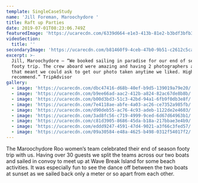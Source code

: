 ```yaml
---
template: SingleCaseStudy
name: 'Jill Foreman, Maroochydore '
title: Raft up Parties
date: 2019-07-01T08:23:06.749Z
featuredImage: 'https://ucarecdn.com/6339d664-e1e3-413b-81e2-b3bdf3bfb3a5/'
videoSection:
  title: ''
secondaryImage: 'https://ucarecdn.com/b81460f9-4ceb-47b0-9b51-c2612c5ca600/'
excerpt: >-
  Jill, Maroochydore – “We booked sailing in paradise for our end of season
  footy trip. The crew aboard were amazing and having 2 photographers aboard,
  that meant we could ask to get our photo taken anytime we liked. Highly
  recommend.” TripAdvisor 
gallery:
  - image: 'https://ucarecdn.com/dbc47416-d68b-40ef-b9d5-139019a79e20/'
  - image: 'https://ucarecdn.com/b9ee66ad-aac2-412b-a824-82ac67de8b8b/'
  - image: 'https://ucarecdn.com/b00d3bd3-51c3-42bd-94a1-6fb9f0db3e8f/'
  - image: 'https://ucarecdn.com/7e4118ae-abfe-4a03-ac26-ce7352a985fb/'
  - image: 'https://ucarecdn.com/d90deb55-ac76-4c93-adeb-1122de2e4603/'
  - image: 'https://ucarecdn.com/3ad8fc56-c719-4999-9ced-6d67d64963b1/'
  - image: 'https://ucarecdn.com/c81d3905-8686-45da-b18a-217bbae3e4b9/'
  - image: 'https://ucarecdn.com/eddd9247-4591-47d4-9021-a3f66c3fed57/'
  - image: 'https://ucarecdn.com/09a30584-e48a-4625-b498-0312f54017f2/'
---
```

The Maroochydore Roo women’s team celebrated their end of season footy trip with us. Having over 30 guests we split the teams across our two boats and sailed in convoy to meet up at Wave Break Island for some beach activities. It was especially fun to see the dance off between the two boats at sunset as we sailed back only a meter or so apart from each other.
